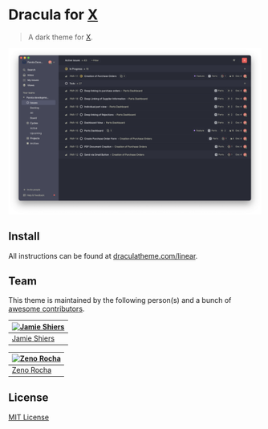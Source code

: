 # Dracula for [X](http://link-to-x.com)

> A dark theme for [X](http://link-to-x.com).

![Screenshot](./screenshot.png)

## Install

All instructions can be found at [draculatheme.com/linear](https://draculatheme.com/linear).

## Team

This theme is maintained by the following person(s) and a bunch of [awesome contributors](https://github.com/dracula/template/graphs/contributors).

[![Jamie Shiers](https://github.com/jamieshiers.png?size=100)](https://github.com/jamieshiers) |
--- |
[Jamie Shiers](https://github.com/jamieshiers) | 

[![Zeno Rocha](https://github.com/zenorocha.png?size=100)](https://github.com/zenorocha) |
--- |
[Zeno Rocha](https://github.com/zenorocha) |


## License

[MIT License](./LICENSE)
